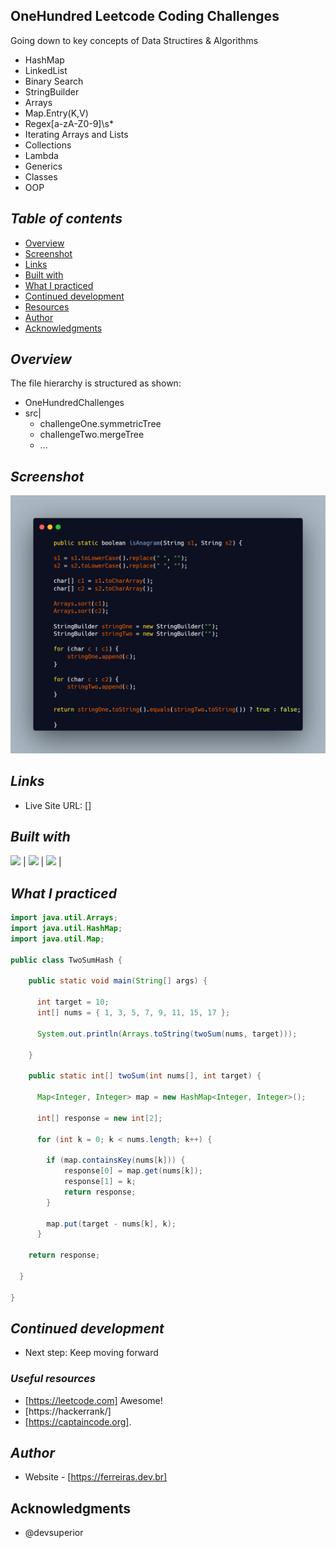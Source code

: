 ## OneHundred Leetcode Coding Challenges 
Going down to key concepts of Data Structires & Algorithms 
- HashMap
- LinkedList
- Binary Search
- StringBuilder
- Arrays
- Map.Entry(K,V)
- Regex[a-zA-Z0-9]\\s*
- Iterating Arrays and Lists 
- Collections
- Lambda
- Generics
- Classes
- OOP
## _Table of contents_
- [Overview](#overview)
- [Screenshot](#screenshot)
- [Links](#links)
- [Built with](#built-with)
- [What I practiced](#what-i-practiced)
- [Continued development](#continued-development)
- [Resources](#useful-resources)
- [Author](#author)
- [Acknowledgments](#acknowledgments)
## _Overview_
The file hierarchy is structured as shown:
- OneHundredChallenges
- src|
    - challengeOne.symmetricTree
    - challengeTwo.mergeTree
    - ...

## _Screenshot_
[![](./carbon.png)]()
## _Links_
- Live Site URL: [] 
## _Built with_

 ![](https://ferreiras.dev.br/assets/images/icons/git-scm-icon.svg) | ![](https://ferreiras.dev.br/assets/images/icons/java-icon.svg) | ![](https://ferreiras.dev.br/assets/images/icons/bash-original.svg) | 

 ## _What I practiced_
```java
import java.util.Arrays;
import java.util.HashMap;
import java.util.Map;

public class TwoSumHash {

    public static void main(String[] args) {

	  int target = 10;
	  int[] nums = { 1, 3, 5, 7, 9, 11, 15, 17 };

	  System.out.println(Arrays.toString(twoSum(nums, target)));

    }

    public static int[] twoSum(int nums[], int target) {

	  Map<Integer, Integer> map = new HashMap<Integer, Integer>();

	  int[] response = new int[2];

	  for (int k = 0; k < nums.length; k++) {

	    if (map.containsKey(nums[k])) {
		    response[0] = map.get(nums[k]);
		    response[1] = k;
		    return response;
	    }

	    map.put(target - nums[k], k);
	  }

	return response;

  }

}

``` 

## _Continued development_
- Next step: Keep moving forward 
### _Useful resources_
- [https://leetcode.com] Awesome!
- [https://hackerrank/] 
- [https://captaincode.org].
## _Author_
- Website - [https://ferreiras.dev.br] 
## Acknowledgments
- @devsuperior
